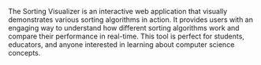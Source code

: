 The Sorting Visualizer is an interactive web application that visually demonstrates various sorting algorithms in action. It provides users with an engaging way to understand how different sorting algorithms work and compare their performance in real-time. This tool is perfect for students, educators, and anyone interested in learning about computer science concepts.
